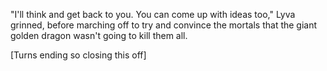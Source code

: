 "I'll think and get back to you. You can come up with ideas too," Lyva grinned, before marching off to try and convince the mortals that the giant golden dragon wasn't going to kill them all.     

\[Turns ending so closing this off\]